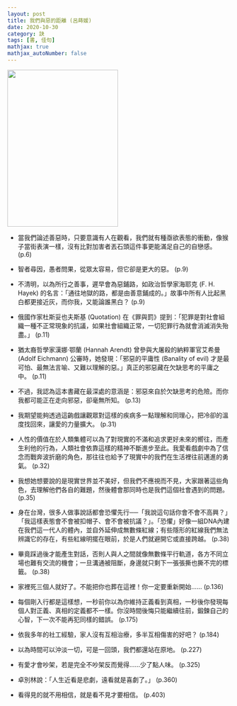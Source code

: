 ```yaml
---
layout: post
title: 我們與惡的距離 (呂蒔媛)
date: 2020-10-30
category: 訣
tags: [書, 佳句]
mathjax: true
mathjax_autoNumber: false
---
```


<img src="https://doltegg.github.io/book/images/BetweenUs.jpg" style="width:250px; height:354px;">

- 當我們論述善惡時，只要意識有人在觀看，我們就有種亟欲表態的衝動，像猴子當街表演一樣，沒有比對加害者丟石頭這件事更能滿足自己的自戀感。 (p.6)

- 智者尋因，愚者問果，從眾太容易，但它卻是更大的惡。 (p.9)

- 不清明，以為所行之善事，遲早會為惡鋪路，如政治哲學家海耶克 (F. H. Hayek) 的名言：「通往地獄的路，都是由善意鋪成的。」故事中所有人比起黑白都更接近灰，而你我，又能論誰黑白？ (p.9)

- 俄國作家杜斯妥也夫斯基 (Quotation) 在《罪與罰》提到：「犯罪是對社會組織一種不正常現象的抗議，如果社會組織正常，一切犯罪行為就會消滅消失殆盡。」 (p.11)

- 猶太裔哲學家漢娜‧鄂蘭 (Hannah Arendt) 曾參與大屠殺的納粹軍官艾希曼 (Adolf Eichmann) 公審時，她發現：「邪惡的平庸性 (Banality of evil) 才是最可怕、最無法言喻、又難以理解的惡。」真正的邪惡藏在欠缺思考的平庸之中。 (p.11)

- 不過，我認為這本書藏在最深處的意涵是：邪惡來自於欠缺思考的危險。而你我都可能正在走向邪惡，卻毫無所知。 (p.13)

- 我期望能夠透過這齣戲讓觀眾對這樣的疾病多一點理解和同理心，把冷卻的溫度找回來，讓愛的力量擴大。 (p.31)

- 人性的價值在於人類集體可以為了對現實的不滿和追求更好未來的嚮往，而產生利他的行為，人類社會依靠這樣的精神不斷進步至此。我愛看戲劇中為了信念而戰奔波折磨的角色，那往往也給予了現實中的我們在生活裡往前邁進的勇氣。 (p.32)

- 我想她想要說的是現實世界並不美好，但我們不應視而不見，大家跟著這些角色，去理解他們各自的難題，然後體會那同時也是我們這個社會遇到的問題。 (p.35)

- 身在台灣，很多人做事說話都會恐懼先行──「我說這句話你會不會不高興？」「我這樣表態會不會被扣帽子、會不會被抗議？」。「恐懼」好像一組DNA內建在我們這一代人的體內，並自外延伸成無數條紅線；有些隱形的紅線我們無法辨識它的存在，有些紅線明擺在眼前，於是人們就避開它或直接跨越。 (p.38)

- 畢竟踩過後才能產生對話，否則人與人之間就像無數條平行軌道，各方不同立場也難有交流的機會；一旦溝通被阻斷，身邊就只剩下一張張撕也撕不完的標籤。 (p.38)

- 家裡死三個人就好了。不能把你也葬在這裡！你一定要重新開始…… (p.136)

- 每個剛入行都是這樣想，一秒前你以為你維持正義看到真相，一秒後你發現每個人對正義、真相的定義都不一樣。你沒時間後悔只能繼續往前，鍛鍊自己的心智，下一次不能再犯同樣的錯誤。 (p.175)

- 依我多年的社工經驗，家人沒有互相治療，多半互相傷害的好吧？ (p.184)

- 以為時間可以沖淡一切，可是一回頭，我們都還站在原地。 (p.227)

- 有愛才會吵架，若是完全不吵架反而覺得……少了點人味。 (p.325)

- 卓別林說：「人生近看是悲劇，遠看就是喜劇了。」 (p.360)

- 看得見的就不用相信，就是看不見才要相信。 (p.403)
